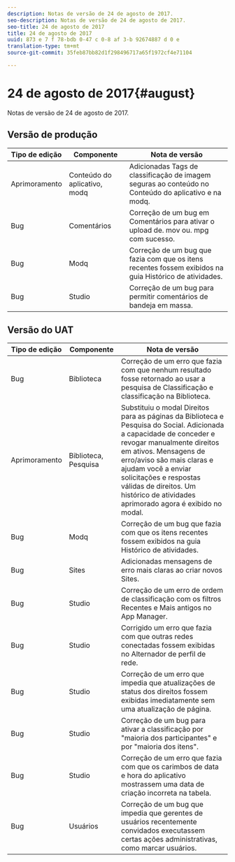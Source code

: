```yaml
---
description: Notas de versão de 24 de agosto de 2017.
seo-description: Notas de versão de 24 de agosto de 2017.
seo-title: 24 de agosto de 2017
title: 24 de agosto de 2017
uuid: 873 e 7 f 78-bdb 0-47 c 0-8 af 3-b 92674887 d 0 e
translation-type: tm+mt
source-git-commit: 35feb87bb82d1f298496717a65f1972cf4e71104

---
```



# 24 de agosto de 2017{#august}

Notas de versão de 24 de agosto de 2017.

## Versão de produção

| **Tipo de edição** | **Componente** | **Nota de versão** |
|---|---|---|
| Aprimoramento | Conteúdo do aplicativo, modq | Adicionadas Tags de classificação de imagem seguras ao conteúdo no Conteúdo do aplicativo e na modq. |
| Bug | Comentários | Correção de um bug em Comentários para ativar o upload de. mov ou. mpg com sucesso. |
| Bug | Modq | Correção de um bug que fazia com que os itens recentes fossem exibidos na guia Histórico de atividades. |
| Bug | Studio | Correção de um bug para permitir comentários de bandeja em massa. |

## Versão do UAT

| **Tipo de edição** | **Componente** | **Nota de versão** |
|---|---|---|
| Bug | Biblioteca | Correção de um erro que fazia com que nenhum resultado fosse retornado ao usar a pesquisa de Classificação e classificação na Biblioteca. |
| Aprimoramento | Biblioteca, Pesquisa | Substituiu o modal Direitos para as páginas da Biblioteca e Pesquisa do Social. Adicionada a capacidade de conceder e revogar manualmente direitos em ativos. Mensagens de erro/aviso são mais claras e ajudam você a enviar solicitações e respostas válidas de direitos. Um histórico de atividades aprimorado agora é exibido no modal. |
| Bug | Modq | Correção de um bug que fazia com que os itens recentes fossem exibidos na guia Histórico de atividades. |
| Bug | Sites | Adicionadas mensagens de erro mais claras ao criar novos Sites. |
| Bug | Studio | Correção de um erro de ordem de classificação com os filtros Recentes e Mais antigos no App Manager. |
| Bug | Studio | Corrigido um erro que fazia com que outras redes conectadas fossem exibidas no Alternador de perfil de rede. |
| Bug | Studio | Correção de um erro que impedia que atualizações de status dos direitos fossem exibidas imediatamente sem uma atualização de página. |
| Bug | Studio | Correção de um bug para ativar a classificação por &quot;maioria dos participantes&quot; e por &quot;maioria dos itens&quot;. |
| Bug | Studio | Correção de um erro que fazia com que os carimbos de data e hora do aplicativo mostrassem uma data de criação incorreta na tabela. |
| Bug | Usuários | Correção de um bug que impedia que gerentes de usuários recentemente convidados executassem certas ações administrativas, como marcar usuários. |

